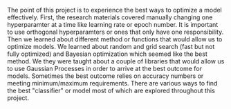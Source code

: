 The point of this project is to experience the best ways to optimize a model effectively. First, the research materials covered manually changing one hyperparamter at a time like learning rate or epoch number. It is important to use orthogonal hyperparamters or ones that only have one responsibility. Then we learned about different method or functions that would allow us to optimize models. We learned about random and grid search (fast but not fully optimized) and Bayesian optimization which seemed like the best method. We they were taught about a couple of libraries that would allow us to use Gaussian Processes in order to arrive at the best outcome for models. Sometimes the best outcome relies on accuracy numbers or meeting minimum/maximum requirements. There are various ways to find the best "classifier" or model most of which are explored throughout this project.
